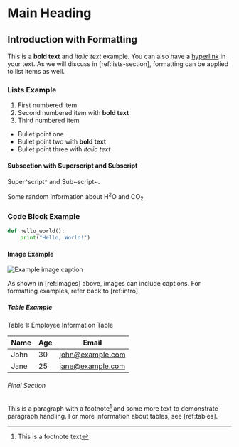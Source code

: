 # Main Heading

## Introduction with Formatting

This is a **bold text** and *italic text* example. You can also have a [hyperlink](https://upload.wikimedia.org/wikipedia/commons/thumb/3/30/Vulpes_vulpes_ssp_fulvus.jpg/800px-Vulpes_vulpes_ssp_fulvus.jpg) in your text. As we will discuss in [ref:lists-section], formatting can be applied to list items as well.

### Lists Example

1. First numbered item
2. Second numbered item with **bold text**
3. Third numbered item

- Bullet point one
- Bullet point two with **bold text**
- Bullet point three with *italic text*

#### Subsection with Superscript and Subscript
Super^script^ and Sub~script~.

Some random information about H<sup>2</sup>O and CO<sub>2</sub>

### Code Block Example

```python
def hello_world():
    print("Hello, World!")
```

#### Image Example

![Example image caption](https://upload.wikimedia.org/wikipedia/commons/thumb/3/30/Vulpes_vulpes_ssp_fulvus.jpg/800px-Vulpes_vulpes_ssp_fulvus.jpg)

As shown in [ref:images] above, images can include captions. For formatting examples, refer back to [ref:intro].

##### Table Example

Table 1: Employee Information Table

| Name | Age | Email |
|------|-----|-------|
| John | 30  | john@example.com |
| Jane | 25  | jane@example.com |


###### Final Section

This is a paragraph with a footnote[^1] and some more text to demonstrate paragraph handling. For more information about tables, see [ref:tables].

[^1]: This is a footnote text